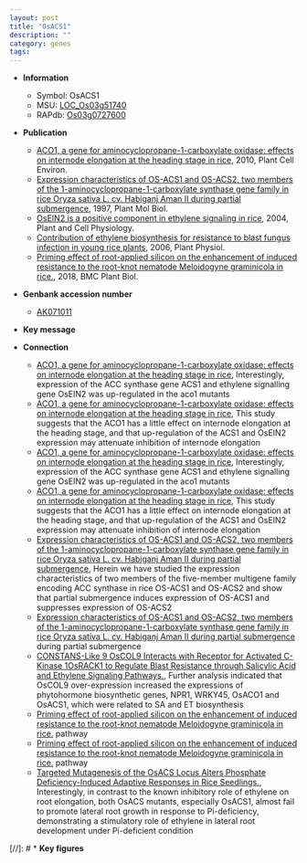 ```yaml
---
layout: post
title: "OsACS1"
description: ""
category: genes
tags: 
---
```


* **Information**  
    + Symbol: OsACS1  
    + MSU: [LOC_Os03g51740](http://rice.plantbiology.msu.edu/cgi-bin/ORF_infopage.cgi?orf=LOC_Os03g51740)  
    + RAPdb: [Os03g0727600](http://rapdb.dna.affrc.go.jp/viewer/gbrowse_details/irgsp1?name=Os03g0727600)  

* **Publication**  
    + [ACO1, a gene for aminocyclopropane-1-carboxylate oxidase: effects on internode elongation at the heading stage in rice](http://www.ncbi.nlm.nih.gov/pubmed?term=ACO1,+a+gene+for+aminocyclopropane-1-carboxylate+oxidase:+effects+on+internode+elongation+at+the+heading+stage+in+rice%5BTitle%5D), 2010, Plant Cell Environ.
    + [Expression characteristics of OS-ACS1 and OS-ACS2, two members of the 1-aminocyclopropane-1-carboxylate synthase gene family in rice Oryza sativa L. cv. Habiganj Aman II during partial submergence](http://www.ncbi.nlm.nih.gov/pubmed?term=Expression+characteristics+of+OS-ACS1+and+OS-ACS2,+two+members+of+the+1-aminocyclopropane-1-carboxylate+synthase+gene+family+in+rice+Oryza+sativa+L.+cv.+Habiganj+Aman+II+during+partial+submergence%5BTitle%5D), 1997, Plant Mol Biol.
    + [OsEIN2 is a positive component in ethylene signaling in rice](http://www.ncbi.nlm.nih.gov/pubmed?term=OsEIN2+is+a+positive+component+in+ethylene+signaling+in+rice%5BTitle%5D), 2004, Plant and Cell Physiology.
    + [Contribution of ethylene biosynthesis for resistance to blast fungus infection in young rice plants](http://www.ncbi.nlm.nih.gov/pubmed?term=Contribution+of+ethylene+biosynthesis+for+resistance+to+blast+fungus+infection+in+young+rice+plants%5BTitle%5D), 2006, Plant Physiol.
    + [Priming effect of root-applied silicon on the enhancement of induced resistance to the root-knot nematode Meloidogyne graminicola in rice.](http://www.ncbi.nlm.nih.gov/pubmed?term=Priming+effect+of+root-applied+silicon+on+the+enhancement+of+induced+resistance+to+the+root-knot+nematode+Meloidogyne+graminicola+in+rice.%5BTitle%5D), 2018, BMC Plant Biol.

* **Genbank accession number**  
    + [AK071011](http://www.ncbi.nlm.nih.gov/nuccore/AK071011)

* **Key message**  

* **Connection**  
    + [ACO1, a gene for aminocyclopropane-1-carboxylate oxidase: effects on internode elongation at the heading stage in rice](http://www.ncbi.nlm.nih.gov/pubmed?term=ACO1,+a+gene+for+aminocyclopropane-1-carboxylate+oxidase:+effects+on+internode+elongation+at+the+heading+stage+in+rice%5BTitle%5D), Interestingly, expression of the ACC synthase gene ACS1 and ethylene signalling gene OsEIN2 was up-regulated in the aco1 mutants
    + [ACO1, a gene for aminocyclopropane-1-carboxylate oxidase: effects on internode elongation at the heading stage in rice](http://www.ncbi.nlm.nih.gov/pubmed?term=ACO1,+a+gene+for+aminocyclopropane-1-carboxylate+oxidase:+effects+on+internode+elongation+at+the+heading+stage+in+rice%5BTitle%5D), This study suggests that the ACO1 has a little effect on internode elongation at the heading stage, and that up-regulation of the ACS1 and OsEIN2 expression may attenuate inhibition of internode elongation
    + [ACO1, a gene for aminocyclopropane-1-carboxylate oxidase: effects on internode elongation at the heading stage in rice](http://www.ncbi.nlm.nih.gov/pubmed?term=ACO1,+a+gene+for+aminocyclopropane-1-carboxylate+oxidase:+effects+on+internode+elongation+at+the+heading+stage+in+rice%5BTitle%5D), Interestingly, expression of the ACC synthase gene ACS1 and ethylene signalling gene OsEIN2 was up-regulated in the aco1 mutants
    + [ACO1, a gene for aminocyclopropane-1-carboxylate oxidase: effects on internode elongation at the heading stage in rice](http://www.ncbi.nlm.nih.gov/pubmed?term=ACO1,+a+gene+for+aminocyclopropane-1-carboxylate+oxidase:+effects+on+internode+elongation+at+the+heading+stage+in+rice%5BTitle%5D), This study suggests that the ACO1 has a little effect on internode elongation at the heading stage, and that up-regulation of the ACS1 and OsEIN2 expression may attenuate inhibition of internode elongation
    + [Expression characteristics of OS-ACS1 and OS-ACS2, two members of the 1-aminocyclopropane-1-carboxylate synthase gene family in rice Oryza sativa L. cv. Habiganj Aman II during partial submergence](http://www.ncbi.nlm.nih.gov/pubmed?term=Expression+characteristics+of+OS-ACS1+and+OS-ACS2,+two+members+of+the+1-aminocyclopropane-1-carboxylate+synthase+gene+family+in+rice+Oryza+sativa+L.+cv.+Habiganj+Aman+II+during+partial+submergence%5BTitle%5D), Herein we have studied the expression characteristics of two members of the five-member multigene family encoding ACC synthase in rice OS-ACS1 and OS-ACS2 and show that partial submergence induces expression of OS-ACS1 and suppresses expression of OS-ACS2
    + [Expression characteristics of OS-ACS1 and OS-ACS2, two members of the 1-aminocyclopropane-1-carboxylate synthase gene family in rice Oryza sativa L. cv. Habiganj Aman II during partial submergence](Oryza+sativa+L.+cv.+Habiganj+Aman+II) during partial submergence
    + [CONSTANS-Like 9 OsCOL9 Interacts with Receptor for Activated C-Kinase 1OsRACK1 to Regulate Blast Resistance through Salicylic Acid and Ethylene Signaling Pathways.](http://www.ncbi.nlm.nih.gov/pubmed?term=CONSTANS-Like+9+OsCOL9+Interacts+with+Receptor+for+Activated+C-Kinase+1OsRACK1+to+Regulate+Blast+Resistance+through+Salicylic+Acid+and+Ethylene+Signaling+Pathways.%5BTitle%5D), Further analysis indicated that OsCOL9 over-expression increased the expressions of phytohormone biosynthetic genes, NPR1, WRKY45, OsACO1 and OsACS1, which were related to SA and ET biosynthesis
    + [Priming effect of root-applied silicon on the enhancement of induced resistance to the root-knot nematode Meloidogyne graminicola in rice.](ET) pathway
    + [Priming effect of root-applied silicon on the enhancement of induced resistance to the root-knot nematode Meloidogyne graminicola in rice.](ET) pathway
    + [Targeted Mutagenesis of the OsACS Locus Alters Phosphate Deficiency-Induced Adaptive Responses in Rice Seedlings.](http://www.ncbi.nlm.nih.gov/pubmed?term=Targeted+Mutagenesis+of+the+OsACS+Locus+Alters+Phosphate+Deficiency-Induced+Adaptive+Responses+in+Rice+Seedlings.%5BTitle%5D),  Interestingly, in contrast to the known inhibitory role of ethylene on root elongation, both OsACS mutants, especially OsACS1, almost fail to promote lateral root growth in response to Pi-deficiency, demonstrating a stimulatory role of ethylene in lateral root development under Pi-deficient condition

[//]: # * **Key figures**  


